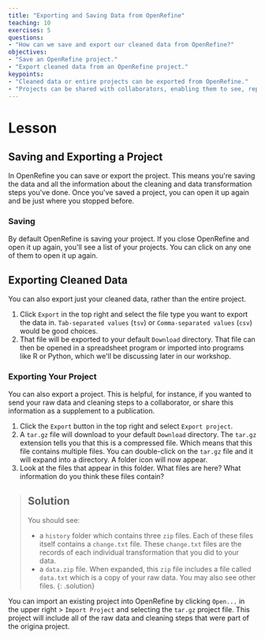 ```yaml
---
title: "Exporting and Saving Data from OpenRefine"
teaching: 10
exercises: 5
questions:
- "How can we save and export our cleaned data from OpenRefine?"
objectives:
- "Save an OpenRefine project."
- "Export cleaned data from an OpenRefine project."
keypoints:
- "Cleaned data or entire projects can be exported from OpenRefine."
- "Projects can be shared with collaborators, enabling them to see, reproduce and check all data cleaning steps you performed."
---
```


# Lesson

## Saving and Exporting a Project

In OpenRefine you can save or export the project. This means you're saving the data and all the 
information about the cleaning and data transformation steps you've done. Once you've saved a project, you can
open it up again and be just where you stopped before.

### Saving

By default OpenRefine is saving your project. If you close OpenRefine and open it up again,
you'll see a list of your projects. You can click on any one of them to open it up again.

## Exporting Cleaned Data 

You can also export just your cleaned data, rather than the entire project.

1. Click `Export` in the top right and select the file type you want to export the data in. `Tab-separated values` (`tsv`) or `Comma-separated values` (`csv`) would be good choices.
2. That file will be exported to your default `Download` directory. That file can then be opened in a spreadsheet program or imported
into programs like R or Python, which we'll be discussing later in our workshop.

### Exporting Your Project

You can also export a project. This is helpful, for instance, if you wanted to send your raw data and cleaning steps to a collaborator, 
or share this information as a supplement to a publication. 

1. Click the `Export` button in the top right and select `Export project`.
2. A `tar.gz` file will download to your default `Download` directory. The `tar.gz` extension tells you that this is a compressed file.
Which means that this file contains multiple files. You can double-click on the `tar.gz` file and it will expand into a directory. A 
folder icon will now appear. 
3. Look at the files that appear in this folder. What files are here? What information do you think these files contain?

> ## Solution
> You should see:
> - a  `history` folder which contains three `zip` files. Each of these files itself contains a `change.txt` file. 
> These `change.txt` files are the records of each individual transformation that you did to your data. 
> - a `data.zip` file. When expanded, this `zip` file includes a file called `data.txt` which is a copy of your raw data.
> You may also see other files.
{: .solution}

You can import an existing project into OpenRefine by clicking `Open...` in the upper right > `Import Project` and selecting the `tar.gz` 
project file. This project will include all of the raw data and cleaning steps that were part of the origina project.

